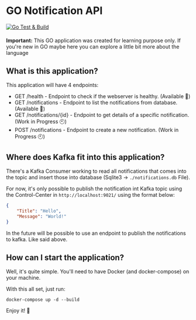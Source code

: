# GO Notification API

[![Go Test & Build](https://github.com/thainam/go-notification-api/actions/workflows/main.yaml/badge.svg)](https://github.com/thainam/go-notification-api/actions/workflows/main.yaml)

#### 

**Important:** This GO application was created for learning purpose only. If you're new in GO maybe here you can explore a little bit more about the language

## What is this application?

This application will have 4 endpoints:

* GET /health - Endpoint to check if the webserver is healthy. (Available 🎉️)
* GET /notifications - Endpoint to list the notifications from database. (Available 🎉️)
* GET /notifications/{id} - Endpoint to get details of a specific notification. (Work in Progress 🕙)
* POST /notifications - Endpoint to create a new notification. (Work in Progress 🕙)

## Where does Kafka fit into this application?

There's a Kafka Consumer working to read all notifications that comes into the topic and insert those into database (Sqlite3 -> `./notifications.db` File).

For now, it's only possible to publish the notification int Kafka topic using the Control-Center in `http://localhost:9021/` using the format below:

```json
{
    "Title": "Hello",
    "Message": "World!"
}
```

In the future will be possible to use an endpoint to publish the notifications to kafka. Like said above.


## How can I start the application?

Well, it's quite simple. You'll need to have Docker (and docker-compose) on your machine.

With this all set, just run:

`docker-compose up -d --build`

Enjoy it! 🎉️

